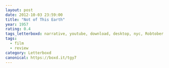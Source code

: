 ```yaml
---
layout: post 
date: 2012-10-03 23:59:00
title: "Not of This Earth"
year: 1957
rating: 0.4
tags_letterboxd: narrative, youtube, download, desktop, nyc, Robtober
tags:
  - film
  - review
category: Letterboxd
canonical: https://boxd.it/tgy7
---
```

